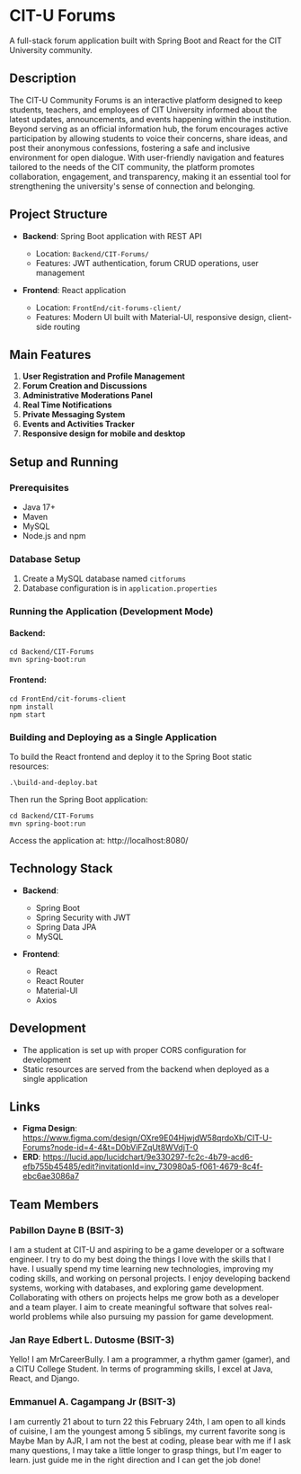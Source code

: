 # CIT-U Forums

A full-stack forum application built with Spring Boot and React for the CIT University community.

## Description
The CIT-U Community Forums is an interactive platform designed to keep students, teachers, and employees of CIT University informed about the latest updates, announcements, and events happening within the institution. Beyond serving as an official information hub, the forum encourages active participation by allowing students to voice their concerns, share ideas, and post their anonymous confessions, fostering a safe and inclusive environment for open dialogue. With user-friendly navigation and features tailored to the needs of the CIT community, the platform promotes collaboration, engagement, and transparency, making it an essential tool for strengthening the university's sense of connection and belonging.

## Project Structure

- **Backend**: Spring Boot application with REST API
  - Location: `Backend/CIT-Forums/`
  - Features: JWT authentication, forum CRUD operations, user management
  
- **Frontend**: React application
  - Location: `FrontEnd/cit-forums-client/`
  - Features: Modern UI built with Material-UI, responsive design, client-side routing

## Main Features

1. **User Registration and Profile Management**
2. **Forum Creation and Discussions**
3. **Administrative Moderations Panel**
4. **Real Time Notifications**
5. **Private Messaging System**
6. **Events and Activities Tracker**
7. **Responsive design for mobile and desktop**

## Setup and Running

### Prerequisites

- Java 17+
- Maven
- MySQL
- Node.js and npm

### Database Setup

1. Create a MySQL database named `citforums`
2. Database configuration is in `application.properties`

### Running the Application (Development Mode)

#### Backend:
```
cd Backend/CIT-Forums
mvn spring-boot:run
```

#### Frontend:
```
cd FrontEnd/cit-forums-client
npm install
npm start
```

### Building and Deploying as a Single Application

To build the React frontend and deploy it to the Spring Boot static resources:

```
.\build-and-deploy.bat
```

Then run the Spring Boot application:
```
cd Backend/CIT-Forums
mvn spring-boot:run
```

Access the application at: http://localhost:8080/

## Technology Stack

- **Backend**:
  - Spring Boot
  - Spring Security with JWT
  - Spring Data JPA
  - MySQL
  
- **Frontend**:
  - React
  - React Router
  - Material-UI
  - Axios

## Development

- The application is set up with proper CORS configuration for development
- Static resources are served from the backend when deployed as a single application

## Links
- **Figma Design**: https://www.figma.com/design/OXre9E04HjwjdW58qrdoXb/CIT-U-Forums?node-id=4-4&t=D0bViFZqUt8WVdjT-0
- **ERD**: https://lucid.app/lucidchart/9e330297-fc2c-4b79-acd6-efb755b45485/edit?invitationId=inv_730980a5-f061-4679-8c4f-ebc6ae3086a7

## Team Members

### Pabillon Dayne B (BSIT-3)
I am a student at CIT-U and aspiring to be a game developer or a software engineer. 
I try to do my best doing the things I love with the skills that I have. 
I usually spend my time learning new technologies, improving my coding skills, and working on personal projects.
I enjoy developing backend systems, working with databases, and exploring game development. 
Collaborating with others on projects helps me grow both as a developer and a team player.
I aim to create meaningful software that solves real-world problems while also pursuing my passion for game development.

### Jan Raye Edbert L. Dutosme (BSIT-3)
Yello! I am MrCareerBully. I am a programmer, a rhythm gamer (gamer), and a CITU College Student.
In terms of programming skills, I excel at Java, React, and Django.

### Emmanuel A. Cagampang Jr (BSIT-3)
I am currently 21 about to turn 22 this February 24th, 
I am open to all kinds of cuisine, I am the youngest among 5 siblings,
my current favorite song is Maybe Man by AJR, I am not the best at coding, 
please bear with me if I ask many questions, I may take a little longer to grasp things,
but I'm eager to learn. just guide me in the right direction and I can get the job done!

